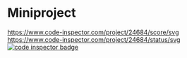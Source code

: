# Miniproject
https://www.code-inspector.com/project/24684/score/svg
https://www.code-inspector.com/project/24684/status/svg
<a href="https://frontend.code-inspector.com/public/user/github/Chandan1098">
   <img src="https://code-inspector.com/public/badge/user/github/Chandan1098?style=dark" alt="code inspector badge" />
</a>
